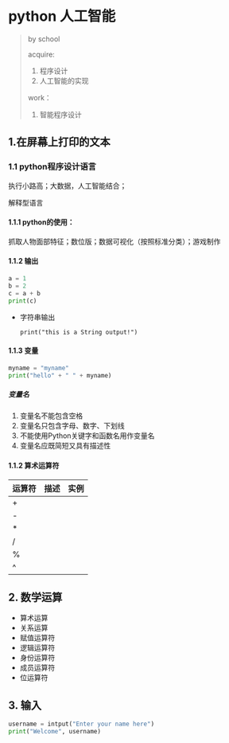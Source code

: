 # python 人工智能 

> by school
>
> acquire:
>
> 1. 程序设计
> 2. 人工智能的实现
>
> work：
>
> 1. 智能程序设计

## 1.在屏幕上打印的文本

### 1.1 python程序设计语言

执行小路高；大数据，人工智能结合；

解释型语言

#### 1.1.1 python的使用：

抓取人物面部特征；数位版；数据可视化（按照标准分类）；游戏制作



#### 1.1.2 输出

```python
a = 1
b = 2
c = a + b
print(c)
```

- 字符串输出

  `print("this is a String output!")`

#### 1.1.3 变量

```python
myname = "myname"
print("hello" + " " + myname)
```

##### 变量名

1. 变量名不能包含空格
2. 变量名只包含字母、数字、下划线
3. 不能使用Python关键字和函数名用作变量名
4. 变量名应既简短又具有描述性



#### 1.1.2 算术运算符

| 运算符 | 描述 | 实例 |
| ------ | ---- | ---- |
| +      |      |      |
| -      |      |      |
| *      |      |      |
| /      |      |      |
| %      |      |      |
| ^      |      |      |



##  2. 数学运算

- 算术运算
- 关系运算
- 赋值运算符
- 逻辑运算符
- 身份运算符
- 成员运算符
- 位运算符



## 3. 输入

```python
username = intput("Enter your name here")
print("Welcome", username)
```

